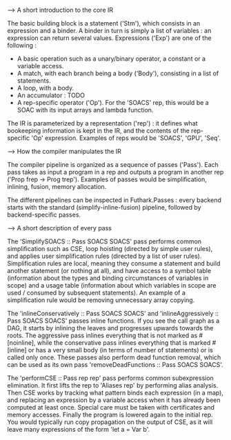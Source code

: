 --> A short introduction to the core IR

The basic building block is a statement ('Stm'), which consists in an expression and a binder. A binder in turn is simply a list of variables : an expression can return several values. Expressions ('Exp') are one of the following :
- A basic operation such as a unary/binary operator, a constant or a variable access.
- A match, with each branch being a body ('Body'), consisting in a list of statements.
- A loop, with a body.
- An accumulator : TODO
- A rep-specific operator ('Op'). For the 'SOACS' rep, this would be a SOAC with its input arrays and lambda function.

The IR is parameterized by a representation ('rep') : it defines what bookeeping information is kept in the IR, and the contents of the rep-specific 'Op' expression. Examples of reps would be 'SOACS', 'GPU', 'Seq'.

--> How the compiler manipulates the IR

The compiler pipeline is organized as a sequence of passes ('Pass'). Each pass takes as input a program in a rep and outputs a program in another rep ('Prop frep -> Prog trep'). Examples of passes would be simplification, inlining, fusion, memory allocation.

The different pipelines can be inspected in Futhark.Passes : every backend starts with the standard (simplify-inline-fusion) pipeline, followed by backend-specific passes.

--> A short description of every pass

The 'SimplifySOACS :: Pass SOACS SOACS' pass performs common simplification such as CSE, loop hoisting (directed by simple user rules), and applies user simplification rules (directed by a list of user rules).
Simplification rules are local, meaning they consume a statement and build another statement (or nothing at all), and have access to a symbol table (information about the types and binding circumstances of variables in scope) and a usage table (information about which variables in scope are used / consumed by subsequent statements).
An example of a simplification rule would be removing unnecessary array copying.

The 'inlineConservatively :: Pass SOACS SOACS' and 'inlineAggressively :: Pass SOACS SOACS' passes inline functions. If you see the call graph as a DAG, it starts by inlining the leaves and progresses upwards towards the roots.
The aggressive pass inlines everything that is not marked as #[noinline], while the conservative pass inlines everything that is marked #[inline] or has a very small body (in terms of number of statements) or is called only once. 
These passes also perform dead function removal, which can be used as its own pass 'removeDeadFunctions :: Pass SOACS SOACS'.

The 'performCSE :: Pass rep rep' pass performs common subexpression elimination. It first lifts the rep to 'Aliases rep' by performing alias analysis. Then CSE works by tracking what pattern binds each expression (in a map), and replacing an expression by a variable access when it has already been computed at least once. Special care must be taken with certificates and memory accesses. Finally the program is lowered again to the initial rep.
You would typically run copy propagation on the output of CSE, as it will leave many expressions of the form 'let a = Var b'.


